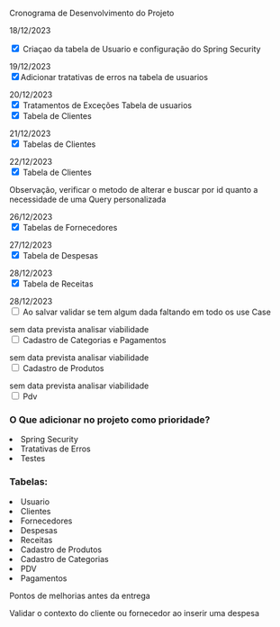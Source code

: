 Cronograma de Desenvolvimento do Projeto

18/12/2023<br>

<input type="checkbox" checked> Criaçao da tabela de Usuario e configuração do Spring Security</input>

19/12/2023<br>
<input type="checkbox" checked>Adicionar tratativas de erros na tabela de usuarios </input>


20/12/2023<br>
<input type="checkbox" checked> Tratamentos de Exceções Tabela de usuarios</input><br>
<input type="checkbox" checked> Tabela de Clientes</input>

21/12/2023<br>
<input type="checkbox" checked> Tabelas de Clientes </input>

22/12/2023<br>
<input type="checkbox" checked> Tabela de Clientes</input>
<p>Observação, verificar o metodo de alterar e buscar por id quanto a necessidade de uma Query personalizada</p>

26/12/2023<br>
<input type="checkbox" checked> Tabelas de Fornecedores </input>

27/12/2023<br>
<input type="checkbox" checked> Tabela de Despesas</input>


28/12/2023<br>
<input type="checkbox" checked> Tabela de Receitas</input>


28/12/2023<br>
<input type="checkbox" > Ao salvar validar se tem algum dada faltando em todo os use Case</input>


sem data prevista analisar viabilidade<br>
<input type="checkbox"> Cadastro de Categorias e Pagamentos
</input>

sem data prevista analisar viabilidade<br>
<input type="checkbox"> Cadastro de Produtos</input>


sem data prevista analisar viabilidade<br>
<input type="checkbox"> Pdv</input>

<h3>O Que adicionar no projeto como prioridade?</h3> 
<li>Spring Security</li>
<li>Tratativas de Erros</li>
<li>Testes</li>



<h3>Tabelas:</h3>
<li>Usuario</li>
<li>Clientes</li> 
<li>Fornecedores</li>
<li>Despesas</li>
<li>Receitas</li>    
<li>Cadastro de Produtos</li>
<li>Cadastro de Categorias</li>
<li>PDV</li>
<li>Pagamentos</li>


<p>Pontos de melhorias antes da entrega</p>
Validar o contexto do cliente ou fornecedor ao inserir uma despesa